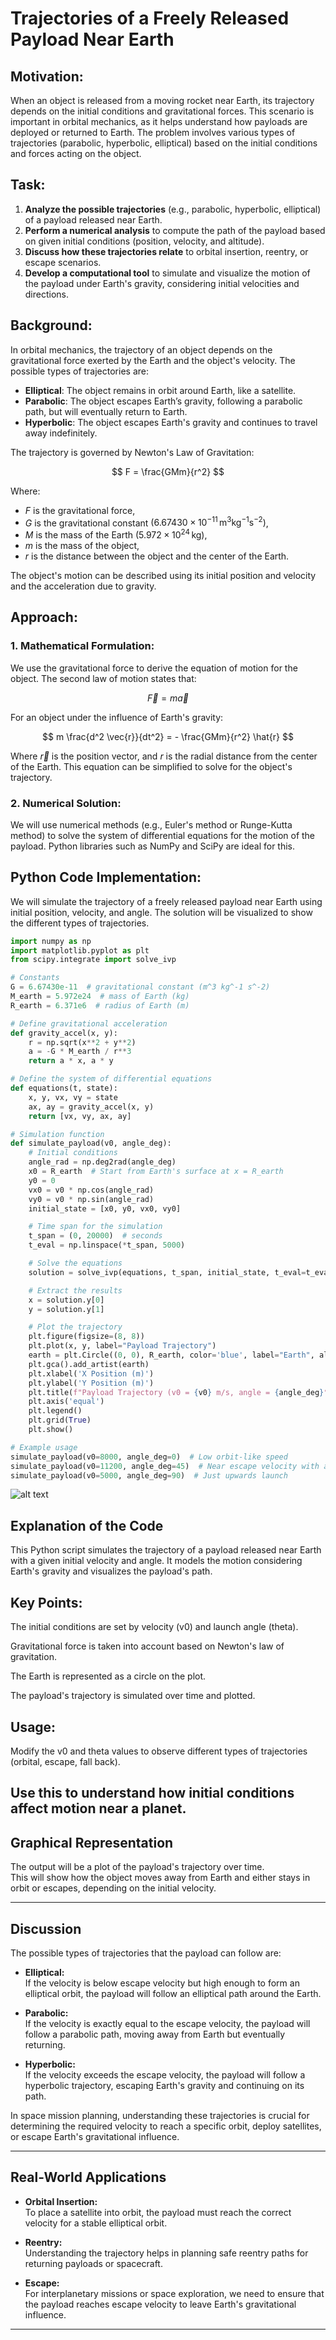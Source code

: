 
# Trajectories of a Freely Released Payload Near Earth

## Motivation:
When an object is released from a moving rocket near Earth, its trajectory depends on the initial conditions and gravitational forces. This scenario is important in orbital mechanics, as it helps understand how payloads are deployed or returned to Earth. The problem involves various types of trajectories (parabolic, hyperbolic, elliptical) based on the initial conditions and forces acting on the object.

## Task:
1. **Analyze the possible trajectories** (e.g., parabolic, hyperbolic, elliptical) of a payload released near Earth.
2. **Perform a numerical analysis** to compute the path of the payload based on given initial conditions (position, velocity, and altitude).
3. **Discuss how these trajectories relate** to orbital insertion, reentry, or escape scenarios.
4. **Develop a computational tool** to simulate and visualize the motion of the payload under Earth's gravity, considering initial velocities and directions.

## Background:

In orbital mechanics, the trajectory of an object depends on the gravitational force exerted by the Earth and the object's velocity. The possible types of trajectories are:
- **Elliptical**: The object remains in orbit around Earth, like a satellite.
- **Parabolic**: The object escapes Earth’s gravity, following a parabolic path, but will eventually return to Earth.
- **Hyperbolic**: The object escapes Earth's gravity and continues to travel away indefinitely.

The trajectory is governed by Newton's Law of Gravitation:

$$
F = \frac{GMm}{r^2}
$$

Where:
- $F$ is the gravitational force,
- $G$ is the gravitational constant $(6.67430 \times 10^{-11} \, \text{m}^3\text{kg}^{-1}\text{s}^{-2})$,
- $M$ is the mass of the Earth $(5.972 \times 10^{24} \, \text{kg})$,
- $m$ is the mass of the object,
- $r$ is the distance between the object and the center of the Earth.

The object's motion can be described using its initial position and velocity and the acceleration due to gravity.

## Approach:

### 1. **Mathematical Formulation**:
We use the gravitational force to derive the equation of motion for the object. The second law of motion states that:

$$
\vec{F} = m \vec{a}
$$

For an object under the influence of Earth's gravity:

$$
m \frac{d^2 \vec{r}}{dt^2} = - \frac{GMm}{r^2} \hat{r}
$$

Where $\vec{r}$ is the position vector, and $r$ is the radial distance from the center of the Earth. This equation can be simplified to solve for the object's trajectory.

### 2. **Numerical Solution**:
We will use numerical methods (e.g., Euler's method or Runge-Kutta method) to solve the system of differential equations for the motion of the payload. Python libraries such as NumPy and SciPy are ideal for this.

## Python Code Implementation:

We will simulate the trajectory of a freely released payload near Earth using initial position, velocity, and angle. The solution will be visualized to show the different types of trajectories.

```python
import numpy as np
import matplotlib.pyplot as plt
from scipy.integrate import solve_ivp

# Constants
G = 6.67430e-11  # gravitational constant (m^3 kg^-1 s^-2)
M_earth = 5.972e24  # mass of Earth (kg)
R_earth = 6.371e6  # radius of Earth (m)

# Define gravitational acceleration
def gravity_accel(x, y):
    r = np.sqrt(x**2 + y**2)
    a = -G * M_earth / r**3
    return a * x, a * y

# Define the system of differential equations
def equations(t, state):
    x, y, vx, vy = state
    ax, ay = gravity_accel(x, y)
    return [vx, vy, ax, ay]

# Simulation function
def simulate_payload(v0, angle_deg):
    # Initial conditions
    angle_rad = np.deg2rad(angle_deg)
    x0 = R_earth  # Start from Earth's surface at x = R_earth
    y0 = 0
    vx0 = v0 * np.cos(angle_rad)
    vy0 = v0 * np.sin(angle_rad)
    initial_state = [x0, y0, vx0, vy0]

    # Time span for the simulation
    t_span = (0, 20000)  # seconds
    t_eval = np.linspace(*t_span, 5000)

    # Solve the equations
    solution = solve_ivp(equations, t_span, initial_state, t_eval=t_eval, rtol=1e-8)

    # Extract the results
    x = solution.y[0]
    y = solution.y[1]

    # Plot the trajectory
    plt.figure(figsize=(8, 8))
    plt.plot(x, y, label="Payload Trajectory")
    earth = plt.Circle((0, 0), R_earth, color='blue', label="Earth", alpha=0.5)
    plt.gca().add_artist(earth)
    plt.xlabel('X Position (m)')
    plt.ylabel('Y Position (m)')
    plt.title(f"Payload Trajectory (v0 = {v0} m/s, angle = {angle_deg}°)")
    plt.axis('equal')
    plt.legend()
    plt.grid(True)
    plt.show()

# Example usage
simulate_payload(v0=8000, angle_deg=0)  # Low orbit-like speed
simulate_payload(v0=11200, angle_deg=45)  # Near escape velocity with angle
simulate_payload(v0=5000, angle_deg=90)  # Just upwards launch

```


![alt text](<download (2).png>)

## Explanation of the Code

This Python script simulates the trajectory of a payload released near Earth with a given initial velocity and angle. It models the motion considering Earth's gravity and visualizes the payload's path.

## Key Points:

The initial conditions are set by velocity (v0) and launch angle (theta).

Gravitational force is taken into account based on Newton's law of gravitation.

The Earth is represented as a circle on the plot.

The payload's trajectory is simulated over time and plotted.

## Usage:

Modify the v0 and theta values to observe different types of trajectories (orbital, escape, fall back).

Use this to understand how initial conditions affect motion near a planet.
---

## Graphical Representation

The output will be a plot of the payload's trajectory over time.  
This will show how the object moves away from Earth and either stays in orbit or escapes, depending on the initial velocity.

---

## Discussion

The possible types of trajectories that the payload can follow are:

- **Elliptical:**  
  If the velocity is below escape velocity but high enough to form an elliptical orbit, the payload will follow an elliptical path around the Earth.

- **Parabolic:**  
  If the velocity is exactly equal to the escape velocity, the payload will follow a parabolic path, moving away from Earth but eventually returning.

- **Hyperbolic:**  
  If the velocity exceeds the escape velocity, the payload will follow a hyperbolic trajectory, escaping Earth's gravity and continuing on its path.

In space mission planning, understanding these trajectories is crucial for determining the required velocity to reach a specific orbit, deploy satellites, or escape Earth's gravitational influence.

---

## Real-World Applications

- **Orbital Insertion:**  
  To place a satellite into orbit, the payload must reach the correct velocity for a stable elliptical orbit.

- **Reentry:**  
  Understanding the trajectory helps in planning safe reentry paths for returning payloads or spacecraft.

- **Escape:**  
  For interplanetary missions or space exploration, we need to ensure that the payload reaches escape velocity to leave Earth's gravitational influence.

---

